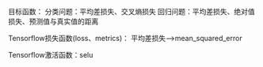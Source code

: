 目标函数：
分类问题：平均差损失、交叉熵损失
回归问题：平均差损失、绝对值损失、预测值与真实值的距离

Tensorflow损失函数(loss、metrics)：
平均差损失-->mean_squared_error


Tensorflow激活函数：selu